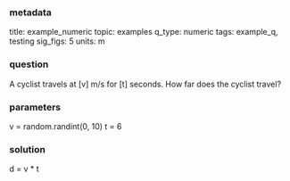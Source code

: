 ### metadata
  title: example_numeric
  topic: examples
  q_type: numeric
  tags: example_q, testing
  sig_figs: 5
  units: m
  
### question
  A cyclist travels at [v] m/s for [t] seconds.
  How far does the cyclist travel?
  
### parameters
  v = random.randint(0, 10)
  t = 6

### solution
  d = v * t
  
###
